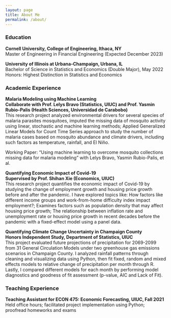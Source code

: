 ```yaml
---
layout: page
title: About Me
permalink: /about/
---
```


### Education
**Cornell University, College of Engineering, Ithaca, NY** \
Master of Engineering in Financial Engineering (Expected December 2023)

**University of Illinois at Urbana-Champaign, Urbana, IL** \
Bachelor of Science in Statistics and Economics (Double Major), May 2022 \
Honors: Highest Distinction in Statistics and Economics


### Academic Experience

**Malaria Modeling using Machine Learning** \
**Collaborate with Prof. Lelys Bravo (Statistics, UIUC) and Prof. Yasmin Rubio-Palis (Health Sciences, Universidad de Carabobo)**  \
This research project analyzed environmental drivers for several species of malaria parasites mosquitoes, imputed the missing data of mosquito activity using linear, stochastic and machine learning methods; Applied Generalized Linear Models for Count Time Series approach to study the number of malaria cases based on mosquito abundance and climate drivers, including such factors as temperature, rainfall, and El Niño.

Working Paper: “Using machine learning to overcome mosquito collections missing data for malaria modeling” with Lelys Bravo, Yasmin Rubio-Palis, et al.


**Quantifying Economic Impact of Covid-19** \
**Supervised by Prof. Shihan Xie (Economics, UIUC)** \
This research project quantifies the economic impact of Covid-19 by studying the change of employment growth and housing price growth before and after the pandemic. I have explored topics like: How factors like different income groups and work-from-home difficulty index impact employment?; Examines factors such as population density that may affect housing price growth; The relationship between inflation rate and unemployment rate or housing price growth in recent decades before the pandemic with a fixed-effect model using a panel data.



**Quantifying Climate Change Uncertainty in Champaign County** \
**Honors Independent Study, Department of Statistics, UIUC** \
This project evaluated future projections of precipitation for 2069-2099 from 31 General Circulation Models under two greenhouse gas emissions scenarios in Champaign County. I analyzed rainfall patterns through cleaning and visualizing data using Python, then fit fixed, random and mixed effects models to relative change of precipitation per month through R. Lastly, I compared different models for each month by performing model diagnostics and goodness of fit assessment (p-value, AIC and Lack of Fit).


### Teaching Experience
**Teaching Assistant for ECON 475: Economic Forecasting, UIUC, Fall 2021** \
Held office hours; facilitated project implementation using Python; proofread homeworks and exams


